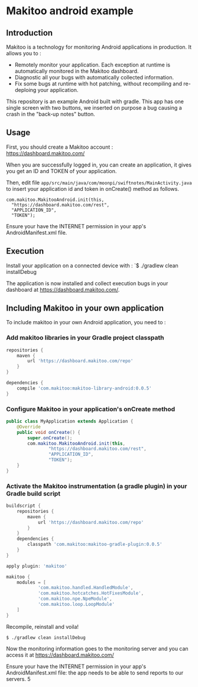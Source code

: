 # Makitoo android example

## Introduction
Makitoo is a technology for monitoring Android applications in production. It allows you to :
- Remotely monitor your application. Each exception at runtime is automatically monitored in the Makitoo dashboard.
- Diagnostic all your bugs with automatically collected information.
- Fix some bugs at runtime with hot patching, without recompiling and re-deploing your application.

This repository is an example Android built with gradle. This app has one single screen with two buttons, we inserted on purpose a bug causing a crash in the "back-up notes" button.

## Usage

First, you should create a Makitoo account : <https://dashboard.makitoo.com/>

When you are successfully logged in, you can create an application, it gives you get an ID and TOKEN of your application.

Then, edit file `app/src/main/java/com/moonpi/swiftnotes/MainActivity.java` to insert your application id and token in onCreate() method as follows.

    com.makitoo.MakitooAndroid.init(this,
      "https://dashboard.makitoo.com/rest",
      "APPLICATION_ID",
      "TOKEN");

Ensure your have the INTERNET permission in your app's AndroidManifest.xml file.

## Execution

Install your application on a connected device with :
`$ ./gradlew clean installDebug

The application is now installed and collect execution bugs in your dashboard at <https://dashboard.makitoo.com/>.

## Including Makitoo in your own application

To include makitoo in your own Android application, you need to :

### Add makitoo libraries in your Gradle project classpath
```groovy
repositories {
    maven {
        url 'https://dashboard.makitoo.com/repo'
    }
}

dependencies {
    compile 'com.makitoo:makitoo-library-android:0.0.5'
}
```

### Configure Makitoo in your application's onCreate method

```java
public class MyApplication extends Application {
    @Override
    public void onCreate() {
        super.onCreate();
        com.makitoo.MakitooAndroid.init(this,
                "https://dashboard.makitoo.com/rest",
                "APPLICATION_ID",
                "TOKEN");
    }
}
```

### Activate the Makitoo instrumentation (a gradle plugin) in your Gradle build script
```groovy
buildscript {
    repositories {
        maven {
            url 'https://dashboard.makitoo.com/repo'
        }
    }
    dependencies {
        classpath 'com.makitoo:makitoo-gradle-plugin:0.0.5'
    }
}

apply plugin: 'makitoo'

makitoo {
    modules = [
            'com.makitoo.handled.HandledModule',
            'com.makitoo.hotcatches.HotFixesModule',
            'com.makitoo.npe.NpeModule',
            'com.makitoo.loop.LoopModule'
    ]
}
```

Recompile, reinstall and voila!

`$ ./gradlew clean installDebug`

Now the monitoring information goes to the monitoring server and you can access it at <https://dashboard.makitoo.com/>

Ensure your have the INTERNET permission in your app's AndroidManifest.xml file: the app needs to be able to send reports to our servers.
5
